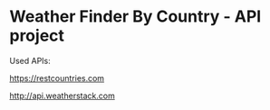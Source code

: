 # Weather Finder By Country - API project

Used APIs:

https://restcountries.com

http://api.weatherstack.com
